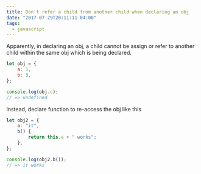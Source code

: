 ```yaml
---
title: Don't refer a child from another child when declaring an obj
date: "2017-07-29T20:11:11-04:00"
tags:
  - javascript
---
```


Apparently, in declaring an obj, a child cannot be assign or refer to another child within the same obj which is being declared.

```js
let obj = {
	a: 1,
	b: 3,
};

console.log(obj.c);
// => undefined
```

Instead, declare function to re-access the obj like this

```js
let obj2 = {
	a: "it",
	b() {
		return this.a + " works";
	},
};

console.log(obj2.b());
// => it works
```
